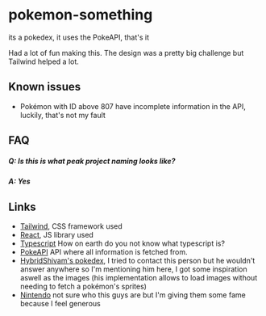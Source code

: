 # pokemon-something
its a pokedex, it uses the PokeAPI, that's it

Had a lot of fun making this. The design was a pretty big challenge but Tailwind helped a lot.

## Known issues
* Pokémon with ID above 807 have incomplete information in the API, luckily, that's not my fault


## FAQ
##### Q: Is this is what peak project naming looks like?
##### A: Yes

## Links
* [Tailwind](https://tailwindcss.com/), CSS framework used
* [React](https://es.reactjs.org/), JS library used
* [Typescript](https://www.typescriptlang.org/) How on earth do you not know what typescript is?
* [PokeAPI](https://www.pokeapi.co) API where all information is fetched from. 
* [HybridShivam's pokedex](https://github.com/HybridShivam/pokedex-angular-app), I tried to contact this person but he wouldn't answer anywhere 
so I'm mentioning him here, I got some inspiration aswell as the images (his implementation allows to load images without needing to fetch a pokémon's sprites)
* [Nintendo](https://www.nintendo.com/) not sure who this guys are but I'm giving them some fame because I feel generous
